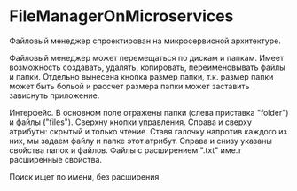 # FileManagerOnMicroservices

Файловый менеджер спроектирован на микросервисной архитектуре. 

Файловый менеджер может перемещаться по дискам и папкам. Имеет возможность создавать, удалять, копировать, переименовывать файлы и папки. Отдельно вынесена кнопка размер папки, т.к. размер папки может быть больой и рассчет размера папки может заставить зависнуть приложение. 

Интерфейс.
В основном поле отражены папки (слева приставка "folder") и файлы ("files"). Сверхну кнопки управления. Справа и сверху атрибуты: скрытый и только чтение. Ставя галочку напротив каждого из них, мы задаем файлу и папке этот атрибут.
Справа и снизу указаны свойства папок и файлов. Файлы с расширением ".txt" име.т расширенные свойства.

Поиск ищет по имени, без расширения.